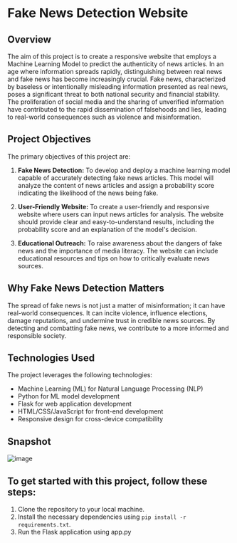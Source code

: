 # Fake News Detection Website

## Overview

The aim of this project is to create a responsive website that employs a Machine Learning Model to predict the authenticity of news articles. In an age where information spreads rapidly, distinguishing between real news and fake news has become increasingly crucial. Fake news, characterized by baseless or intentionally misleading information presented as real news, poses a significant threat to both national security and financial stability. The proliferation of social media and the sharing of unverified information have contributed to the rapid dissemination of falsehoods and lies, leading to real-world consequences such as violence and misinformation.

## Project Objectives

The primary objectives of this project are:

1. **Fake News Detection:** To develop and deploy a machine learning model capable of accurately detecting fake news articles. This model will analyze the content of news articles and assign a probability score indicating the likelihood of the news being fake.

2. **User-Friendly Website:** To create a user-friendly and responsive website where users can input news articles for analysis. The website should provide clear and easy-to-understand results, including the probability score and an explanation of the model's decision.

3. **Educational Outreach:** To raise awareness about the dangers of fake news and the importance of media literacy. The website can include educational resources and tips on how to critically evaluate news sources.

## Why Fake News Detection Matters

The spread of fake news is not just a matter of misinformation; it can have real-world consequences. It can incite violence, influence elections, damage reputations, and undermine trust in credible news sources. By detecting and combatting fake news, we contribute to a more informed and responsible society.

## Technologies Used

The project leverages the following technologies:

- Machine Learning (ML) for Natural Language Processing (NLP)
- Python for ML model development
- Flask for web application development
- HTML/CSS/JavaScript for front-end development
- Responsive design for cross-device compatibility

## Snapshot
![image](https://github.com/akankshadubey-202/fake_news_detection_system/assets/91489416/ea19935a-d4ba-4dab-bf65-4e56a46433e6)

## To get started with this project, follow these steps:

1. Clone the repository to your local machine.
2. Install the necessary dependencies using `pip install -r requirements.txt`.
3. Run the Flask application using app.py



